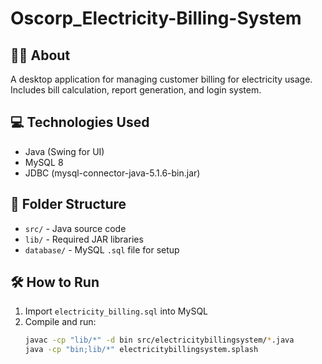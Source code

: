 # Oscorp_Electricity-Billing-System


## 👨‍💻 About
A desktop application for managing customer billing for electricity usage. Includes bill calculation, report generation, and login system.

## 💻 Technologies Used
- Java (Swing for UI)
- MySQL 8
- JDBC (mysql-connector-java-5.1.6-bin.jar)

## 📁 Folder Structure
- `src/` - Java source code
- `lib/` - Required JAR libraries
- `database/` - MySQL `.sql` file for setup

## 🛠️ How to Run
1. Import `electricity_billing.sql` into MySQL
2. Compile and run:
   ```bash
   javac -cp "lib/*" -d bin src/electricitybillingsystem/*.java
   java -cp "bin;lib/*" electricitybillingsystem.splash
